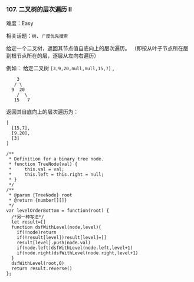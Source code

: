 ### 107. 二叉树的层次遍历 II

难度：Easy

相关话题：`树`、`广度优先搜索`

给定一个二叉树，返回其节点值自底向上的层次遍历。 （即按从叶子节点所在层到根节点所在的层，逐层从左向右遍历）



例如：
给定二叉树  `[3,9,20,null,null,15,7]` ,





```
    3
   / \
  9  20
    /  \
   15   7

```


返回其自底向上的层次遍历为：





```
[
  [15,7],
  [9,20],
  [3]
]

```



```
/**
 * Definition for a binary tree node.
 * function TreeNode(val) {
 *     this.val = val;
 *     this.left = this.right = null;
 * }
 */
/**
 * @param {TreeNode} root
 * @return {number[][]}
 */
var levelOrderBottom = function(root) { 
  /*另一种写法*/
  let result=[]
  function dsfWithLevel(node,level){
    if(!node)return
    if(!result[level])result[level]=[]
    result[level].push(node.val)
    if(node.left)dsfWithLevel(node.left,level+1)
    if(node.right)dsfWithLevel(node.right,level+1)
  }
  dsfWithLevel(root,0)
  return result.reverse()
};



```

